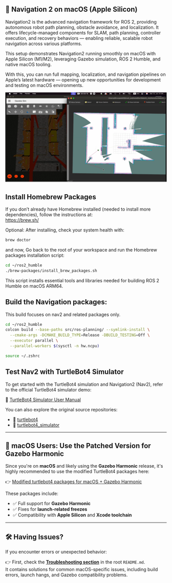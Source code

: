 ## 🤖 Navigation 2 on macOS (Apple Silicon)

Navigation2 is the advanced navigation framework for ROS 2, providing autonomous robot path planning, obstacle avoidance, and localization.
It offers lifecycle-managed components for SLAM, path planning, controller execution, and recovery behaviors — enabling reliable, scalable robot navigation across various platforms.

This setup demonstrates Navigation2 running smoothly on macOS with Apple Silicon (M1/M2), leveraging Gazebo simulation, ROS 2 Humble, and native macOS tooling.

With this, you can run full mapping, localization, and navigation pipelines on Apple’s latest hardware — opening up new opportunities for development and testing on macOS environments.

[![The Test](https://github.com/idesign0/ros2_macOS/raw/main/ros-planning/nav2.png)](https://github.com/idesign0/ros2_macOS/raw/main/ros-planning/demo.mp4)

## Install Homebrew Packages  

If you don’t already have Homebrew installed (needed to install more dependencies), follow the instructions at:  
https://brew.sh/

Optional: After installing, check your system health with:

```bash
brew doctor
```

and now, Go back to the root of your workspace and run the Homebrew packages installation script:

```bash
cd ~/ros2_humble
./brew-packages/install_brew_packages.sh
```
This script installs essential tools and libraries needed for building ROS 2 Humble on macOS ARM64.

## Build the Navigation packages:

This build focuses on nav2 and related packages only.

```bash
cd ~/ros2_humble
colcon build --base-paths src/ros-planning/ --symlink-install \
  --cmake-args -DCMAKE_BUILD_TYPE=Release -DBUILD_TESTING=Off \
  --executor parallel \
  --parallel-workers $(sysctl -n hw.ncpu)
```
```bash
source ~/.zshrc
```
## Test Nav2 with TurtleBot4 Simulator

To get started with the TurtleBot4 simulation and Navigation2 (Nav2), refer to the official TurtleBot4 simulator demo:

🔗 [TurtleBot4 Simulator User Manual](https://turtlebot.github.io/turtlebot4-user-manual/software/turtlebot4_simulator.html)

You can also explore the original source repositories:
- 🧩 [turtlebot4](https://github.com/turtlebot/turtlebot4)
- 🧩 [turtlebot4_simulator](https://github.com/turtlebot/turtlebot4_simulator)
---

## 🚀 macOS Users: Use the Patched Version for Gazebo Harmonic

Since you're on **macOS** and likely using the **Gazebo Harmonic** release, it's highly recommended to use the modified TurtleBot4 packages here:

👉 [Modified turtlebot4 packages for macOS + Gazebo Harmonic](https://github.com/idesign0/ROS2_Humble/tree/Mac-main/turtlebot4)

These packages include:
- ✅ Full support for **Gazebo Harmonic**
- ✅ Fixes for **launch-related freezes**
- ✅ Compatibility with **Apple Silicon** and **Xcode toolchain**

---

## 🛠️ Having Issues?

If you encounter errors or unexpected behavior:

👉 First, check the **[Troubleshooting section](https://github.com/idesign0/ros2_macOS/blob/main/README.md#3-%EF%B8%8F-troubleshooting)** in the root `README.md`.  
It contains solutions for common macOS-specific issues, including build errors, launch hangs, and Gazebo compatibility problems.
